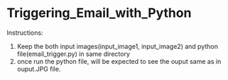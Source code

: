 # Triggering_Email_with_Python
Instructions:
1. Keep the both input images(input_image1, input_image2) and python file(email_trigger.py) in same directory
2. once run the python file, will be expected to see the ouput same as in ouput.JPG file.
